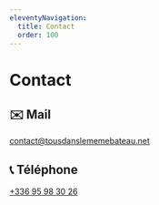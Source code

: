 ```yaml
---
eleventyNavigation:
  title: Contact
  order: 100
---
```


# Contact

## ✉️ Mail
<div>
  <a href="mailto:contact@tousdanslememebateau.net">
    contact@tousdanslememebateau.net
  </a>
</div>

## 📞 Téléphone
  <a href="tel:+33695983026">
    +336 95 98 30 26
  </a>

